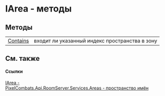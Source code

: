 # IArea - методы




## Методы
<table>
<tr>
<td><a href="c76aea12-56ec-5865-d025-40064a2920fb">Contains</a></td>
<td>входит ли указанный индекс пространства в зону</td></tr>
</table>

## См. также


#### Ссылки
<a href="751e2240-cdf8-62a5-f071-0b54a73d2b57">IArea - </a>  
<a href="6bc9ef31-50d8-8455-27b7-3bebd79f746b">PixelCombats.Api.RoomServer.Services.Areas - пространство имён</a>  
